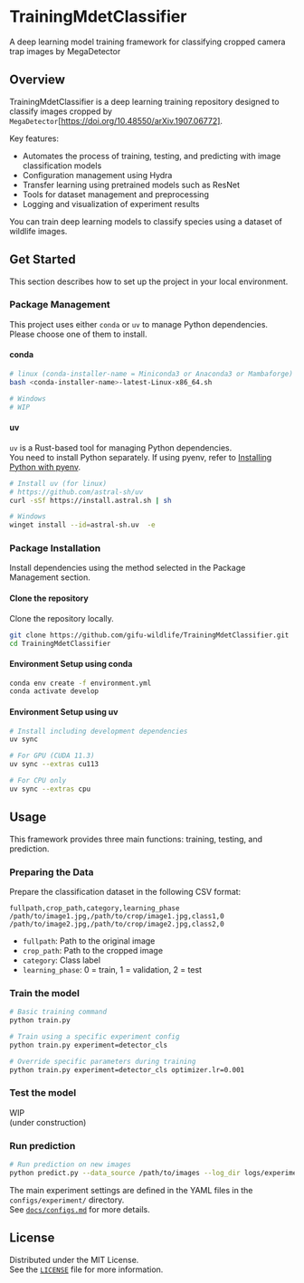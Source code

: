 # TrainingMdetClassifier

A deep learning model training framework for classifying cropped camera trap images by MegaDetector

## Overview

TrainingMdetClassifier is a deep learning training repository designed to classify images cropped by `MegaDetector`[https://doi.org/10.48550/arXiv.1907.06772].

Key features:

- Automates the process of training, testing, and predicting with image classification models
- Configuration management using Hydra
- Transfer learning using pretrained models such as ResNet
- Tools for dataset management and preprocessing
- Logging and visualization of experiment results

You can train deep learning models to classify species using a dataset of wildlife images.

## Get Started

This section describes how to set up the project in your local environment.

### Package Management

This project uses either `conda` or `uv` to manage Python dependencies. Please choose one of them to install.

#### conda

```bash
# linux (conda-installer-name = Miniconda3 or Anaconda3 or Mambaforge)
bash <conda-installer-name>-latest-Linux-x86_64.sh

# Windows
# WIP
```

#### uv

`uv` is a Rust-based tool for managing Python dependencies.  
You need to install Python separately. If using pyenv, refer to [Installing Python with pyenv](docs/install_python.md).

```bash
# Install uv (for linux)
# https://github.com/astral-sh/uv
curl -sSf https://install.astral.sh | sh

# Windows
winget install --id=astral-sh.uv  -e
```

### Package Installation

Install dependencies using the method selected in the Package Management section.

#### Clone the repository

Clone the repository locally.

```bash
git clone https://github.com/gifu-wildlife/TrainingMdetClassifier.git
cd TrainingMdetClassifier
```

#### Environment Setup using conda

```bash
conda env create -f environment.yml
conda activate develop
```

#### Environment Setup using uv

```bash
# Install including development dependencies
uv sync

# For GPU (CUDA 11.3)
uv sync --extras cu113

# For CPU only
uv sync --extras cpu
```

## Usage

This framework provides three main functions: training, testing, and prediction.

### Preparing the Data

Prepare the classification dataset in the following CSV format:

```csv
fullpath,crop_path,category,learning_phase
/path/to/image1.jpg,/path/to/crop/image1.jpg,class1,0
/path/to/image2.jpg,/path/to/crop/image2.jpg,class2,0
```

- `fullpath`: Path to the original image
- `crop_path`: Path to the cropped image
- `category`: Class label
- `learning_phase`: 0 = train, 1 = validation, 2 = test

### Train the model

```bash
# Basic training command
python train.py

# Train using a specific experiment config
python train.py experiment=detector_cls

# Override specific parameters during training
python train.py experiment=detector_cls optimizer.lr=0.001
```

### Test the model

WIP  
(under construction)

<!--
# Evaluate the model using the test dataset
python test.py experiment=detector_cls
-->

### Run prediction

```bash
# Run prediction on new images
python predict.py --data_source /path/to/images --log_dir logs/experiments/runs/default/YYYY-MM-DD_HH-MM-SS
```

The main experiment settings are defined in the YAML files in the `configs/experiment/` directory.  
See [`docs/configs.md`](docs/configs.md) for more details.

## License

Distributed under the MIT License.  
See the [`LICENSE`](LICENSE) file for more information.